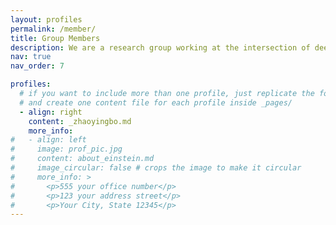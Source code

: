 ```yaml
---
layout: profiles
permalink: /member/
title: Group Members
description: We are a research group working at the intersection of deep learning and financial data analysis. We are looking for self-motivated students with a strong interest in these areas, particularly those who enjoy coding and quantitative trading. If you are interested in joining us, please send me an email with your CV and transcripts.
nav: true
nav_order: 7

profiles:
  # if you want to include more than one profile, just replicate the following block
  # and create one content file for each profile inside _pages/
  - align: right
    content: _zhaoyingbo.md
    more_info: 
#   - align: left
#     image: prof_pic.jpg
#     content: about_einstein.md
#     image_circular: false # crops the image to make it circular
#     more_info: >
#       <p>555 your office number</p>
#       <p>123 your address street</p>
#       <p>Your City, State 12345</p>
---
```

